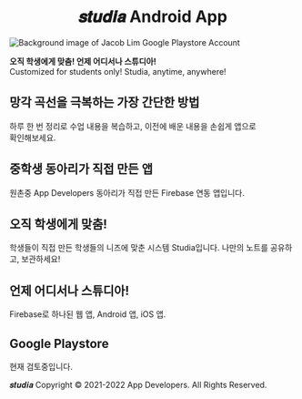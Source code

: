 # <center>𝒔𝒕𝒖𝒅𝒊𝒂 Android App</center>

![Background image of Jacob Lim Google Playstore Account](https://play-lh.googleusercontent.com/jGPB7MySKjn6nALQH6mpvkWASBjCMPfTRaUmgHDTw36rBxnMv_yXzsxfp9AAb1p2X4I=w3840-h2160-rw)

**오직 학생에게 맞춤! 언제 어디서나 스튜디아!**  
Customized for students only! Studia, anytime, anywhere!
  
##  망각 곡선을 극복하는 가장 간단한 방법
하루 한 번 정리로 수업 내용을 복습하고, 이전에 배운 내용을 손쉽게 앱으로  
확인해보세요.  
  
## 중학생 동아리가 직접 만든 앱
원촌중 App Developers 동아리가 직접 만든 Firebase 연동 앱입니다.  
  
## 오직 학생에게 맞춤!
학생들이 직접 만든 학생들의 니즈에 맞춘 시스템 Studia입니다. 나만의 노트를 공유하고, 보관하세요!  
  
## 언제 어디서나 스튜디아!
Firebase로 하나된 웹 앱, Android 앱, iOS 앱.  
  
## Google Playstore
현재 검토중입니다.

𝒔𝒕𝒖𝒅𝒊𝒂
Copyright © 2021-2022 App Developers.
All Rights Reserved.